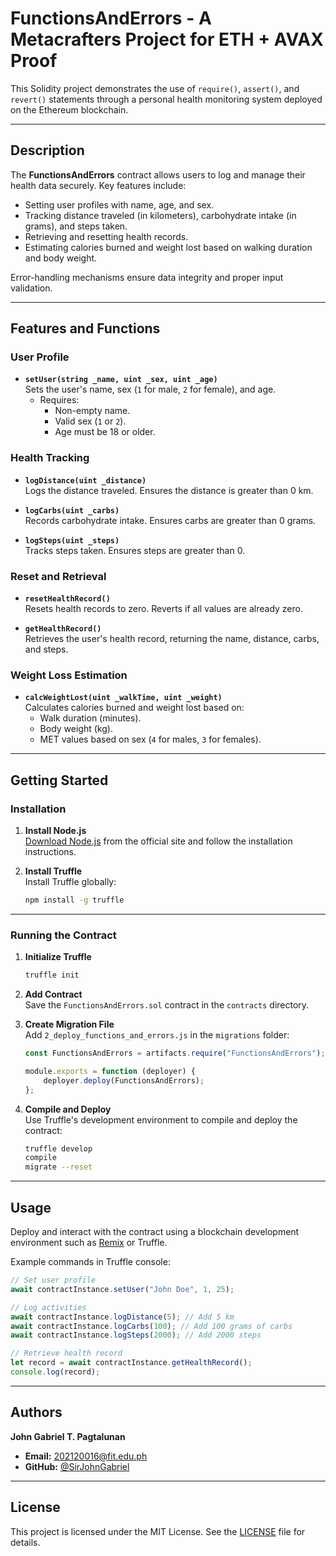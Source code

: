 # FunctionsAndErrors - A Metacrafters Project for ETH + AVAX Proof

This Solidity project demonstrates the use of `require()`, `assert()`, and `revert()` statements through a personal health monitoring system deployed on the Ethereum blockchain.

---

## Description

The **FunctionsAndErrors** contract allows users to log and manage their health data securely. Key features include:

- Setting user profiles with name, age, and sex.
- Tracking distance traveled (in kilometers), carbohydrate intake (in grams), and steps taken.
- Retrieving and resetting health records.
- Estimating calories burned and weight lost based on walking duration and body weight.

Error-handling mechanisms ensure data integrity and proper input validation.

---

## Features and Functions

### User Profile
- **`setUser(string _name, uint _sex, uint _age)`**  
  Sets the user's name, sex (`1` for male, `2` for female), and age.  
  - Requires: 
    - Non-empty name.  
    - Valid sex (`1` or `2`).  
    - Age must be 18 or older.  

### Health Tracking
- **`logDistance(uint _distance)`**  
  Logs the distance traveled. Ensures the distance is greater than 0 km.

- **`logCarbs(uint _carbs)`**  
  Records carbohydrate intake. Ensures carbs are greater than 0 grams.

- **`logSteps(uint _steps)`**  
  Tracks steps taken. Ensures steps are greater than 0.

### Reset and Retrieval
- **`resetHealthRecord()`**  
  Resets health records to zero. Reverts if all values are already zero.

- **`getHealthRecord()`**  
  Retrieves the user's health record, returning the name, distance, carbs, and steps.

### Weight Loss Estimation
- **`calcWeightLost(uint _walkTime, uint _weight)`**  
  Calculates calories burned and weight lost based on:
  - Walk duration (minutes).
  - Body weight (kg).
  - MET values based on sex (`4` for males, `3` for females).  

---

## Getting Started

### Installation

1. **Install Node.js**  
   [Download Node.js](https://nodejs.org) from the official site and follow the installation instructions.

2. **Install Truffle**  
   Install Truffle globally:  
   ```bash
   npm install -g truffle
   ```

---

### Running the Contract

1. **Initialize Truffle**  
   ```bash
   truffle init
   ```

2. **Add Contract**  
   Save the `FunctionsAndErrors.sol` contract in the `contracts` directory.

3. **Create Migration File**  
   Add `2_deploy_functions_and_errors.js` in the `migrations` folder:  
   ```javascript
   const FunctionsAndErrors = artifacts.require("FunctionsAndErrors");

   module.exports = function (deployer) {
       deployer.deploy(FunctionsAndErrors);
   };
   ```

4. **Compile and Deploy**  
   Use Truffle's development environment to compile and deploy the contract:  
   ```bash
   truffle develop
   compile
   migrate --reset
   ```

---

## Usage

Deploy and interact with the contract using a blockchain development environment such as [Remix](https://remix.ethereum.org) or Truffle.  

Example commands in Truffle console:
```javascript
// Set user profile
await contractInstance.setUser("John Doe", 1, 25);

// Log activities
await contractInstance.logDistance(5); // Add 5 km
await contractInstance.logCarbs(100); // Add 100 grams of carbs
await contractInstance.logSteps(2000); // Add 2000 steps

// Retrieve health record
let record = await contractInstance.getHealthRecord();
console.log(record);
```

---

## Authors

**John Gabriel T. Pagtalunan**  
- **Email:** 202120016@fit.edu.ph  
- **GitHub:** [@SirJohnGabriel](https://github.com/SirJohnGabriel)  

---

## License

This project is licensed under the MIT License. See the [LICENSE](LICENSE) file for details.  
